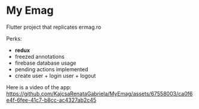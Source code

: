 # My Emag
Flutter project that replicates ermag.ro

Perks:
* **redux** 
* freezed annotations
* firebase database usage
* pending actions implemented
* create user + login user + logout

Here is a video of the app:
https://github.com/KajcsaRenataGabriela/MyEmag/assets/67558003/ca0f6e4f-6fee-41c7-b8cc-ac4327ab2c45

